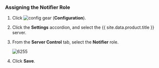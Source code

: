 ### Assigning the Notifier Role

1.  Click ![config gear](../images/config-gear.png) (**Configuration**).

2.  Click the **Settings** accordion, and select the {{ site.data.product.title }}
    server.

3.  From the **Server Control** tab, select the **Notifier** role.

    ![6255](../images/6255.png)

4.  Click **Save**.
